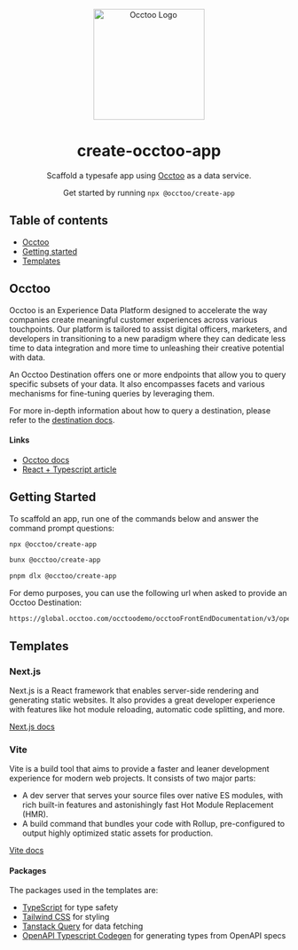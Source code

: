 <p align="center">
  <picture>
  <source media="(prefers-color-scheme: dark)" srcset="https://6519008.fs1.hubspotusercontent-na1.net/hub/6519008/hubfs/Logo-Occtoo-white.png?width=200&height=80&name=Logo-Occtoo-white.png">
  <img src="https://www.occtoo.com/hs-fs/hubfs/Logo-Occtoo-dark.png?width=200&height=80&name=Logo-Occtoo-dark.png" width="200" alt="Occtoo Logo">
</picture>
</p>

<h1 align="center">
  create-occtoo-app
</h1>

<p align="center">
  Scaffold a typesafe app using <a rel="noopener noreferrer" target="_blank" href="https://www.occtoo.com">Occtoo</a> as a data service.
</p>

<p align="center">
  Get started by running <code>npx @occtoo/create-app</code>
</p>

## Table of contents

- <a href="#about">Occtoo</a>
- <a href="#getting-started">Getting started</a>
- <a href="#templates">Templates</a>

<h2 id="about">Occtoo</h2>

Occtoo is an Experience Data Platform designed to accelerate the way companies create meaningful customer experiences across various touchpoints. Our platform is tailored to assist digital officers, marketers, and developers in transitioning to a new paradigm where they can dedicate less time to data integration and more time to unleashing their creative potential with data.

An Occtoo Destination offers one or more endpoints that allow you to query specific subsets of your data. It also encompasses facets and various mechanisms for fine-tuning queries by leveraging them.

For more in-depth information about how to query a destination, please refer to the [destination docs](https://docs.occtoo.com/docs/get-started/call-custom-destination/).

#### Links

- [Occtoo docs](https://docs.occtoo.com/)
- [React + Typescript article](https://docs.occtoo.com/docs/get-started/Examples/frontend-example)

<h2 id="getting-started">Getting Started</h2>

To scaffold an app, run one of the commands below and answer the command prompt questions:

```bash
npx @occtoo/create-app
```

```bash
bunx @occtoo/create-app
```

```bash
pnpm dlx @occtoo/create-app
```

For demo purposes, you can use the following url when asked to provide an Occtoo Destination:

```
https://global.occtoo.com/occtoodemo/occtooFrontEndDocumentation/v3/openapi
```

<h2 id="templates">Templates</h2>

### Next.js

Next.js is a React framework that enables server-side rendering and generating static websites. It also provides a great developer experience with features like hot module reloading, automatic code splitting, and more.

[Next.js docs](https://nextjs.org/docs)

### Vite

Vite is a build tool that aims to provide a faster and leaner development experience for modern web projects. It consists of two major parts:

- A dev server that serves your source files over native ES modules, with rich built-in features and astonishingly fast Hot Module Replacement (HMR).
- A build command that bundles your code with Rollup, pre-configured to output highly optimized static assets for production.

[Vite docs](https://vitejs.dev/guide/)

#### Packages

The packages used in the templates are:

- [TypeScript](https://typescriptlang.org) for type safety
- [Tailwind CSS](https://tailwindcss.com) for styling
- [Tanstack Query](https://tanstack.com/query/latest) for data fetching
- [OpenAPI Typescript Codegen](https://github.com/ferdikoomen/openapi-typescript-codegen) for generating types from OpenAPI specs
